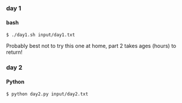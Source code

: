 ### day 1
#### bash

`$ ./day1.sh input/day1.txt`

Probably best not to try this one at home, part 2 takes ages (hours) to return!

### day 2
#### Python

`$ python day2.py input/day2.txt`
